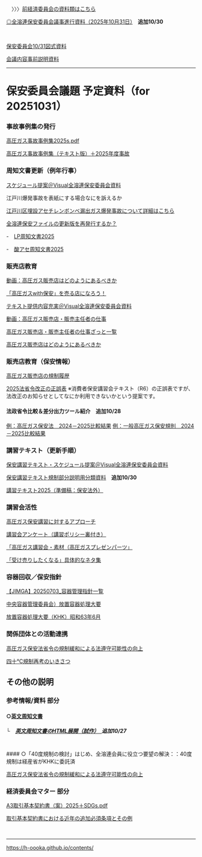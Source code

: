 　〉〉〉[前経済委員会の資料類はこちら](https://h-oooka.github.io/GasSource.jp/経済委員会資料.html)


[◎全溶連保安委員会議事進行資料（2025年10月31日）](https://h-oooka.github.io/GasSource.jp/全溶連保安委員会資料（2025年10月31日）.pdf)　**追加10/30**

<BR>

[保安委員会10/31図式資料](https://h-oooka.github.io/GasSource.jp/Visual全溶連保安委員会（20251031）.pdf)

[会議内容事前説明資料](https://h-oooka.github.io/GasSource.jp/事前説明：全溶連保安委員会（20251031）.html)

---
# 保安委員会議題 予定資料（for 20251031）

### 事故事例集の発行

[高圧ガス事故事例集2025s.pdf](https://h-oooka.github.io/GasSource.jp/高圧ガス事故事例集2025s.pdf)

[高圧ガス事故事例集（テキスト版）＋2025年度事故](https://h-oooka.github.io/GasSource.jp/高圧ガス事故事例集2025.html)

### 周知文書更新（例年行事）

[スケジュール提案＠Visual全溶連保安委員会資料](https://h-oooka.github.io/GasSource.jp/Visual全溶連保安委員会（20251031）.pdf#page=2)

江戸川爆発事故を表紙にする場合なにを訴えるか

[江戸川区埋設アセチレンボンベ漏出ガス爆発事故について詳細はこちら](https://h-oooka.github.io/contents/edogawa.html)

[全溶連保安ファイルの更新版を再発行するか？](https://h-oooka.github.io/GasSource.jp/全溶連Safety-report2025-2埋設容器爆発事故Ⅱs.pdf)

-　[LP周知文書2025](https://h-oooka.github.io/GasSource.jp/LP周知文書2025原稿（案）5s.pdf)

-　[酸アセ周知文書2025](https://h-oooka.github.io/GasSource.jp/酸ｱｾ周知文書2025原稿（案）8s)

### 販売店教育

[動画：高圧ガス販売店はどのようにあるべきか](https://youtu.be/BITLzXlhM98)

[「高圧ガスwith保安」を売る店になろう！](https://h-oooka.github.io/GasSource.jp/「高圧ガスwith保安」を売る店になろう！.pdf)

[テキスト提供内容充実＠Visual全溶連保安委員会資料](https://h-oooka.github.io/GasSource.jp/Visual全溶連保安委員会（20251031）.pdf#page=2)

[動画：高圧ガス販売店・販売主任者の仕事](https://youtu.be/CcDMJt0jbj4?si=wJRdMRizeu38Fxed)

[高圧ガス販売店・販売主任者の仕事ざっと一覧](https://h-oooka.github.io/GasSource.jp/高圧ガス販売店・販売主任者の仕事ざっと一覧2023.html)

[高圧ガス販売店はどのようにあるべきか](https://h-oooka.github.io/GasSource.jp/業界の未来を拓き利益の本質を問う〜高圧ガス販売業の生き残りを歴史にたずねる〜.pdf)

### 販売店教育（保安情報）

[高圧ガス販売店の規制履歴](https://h-oooka.github.io/GasSource.jp/IGas_distributors_Timeline.html)

[2025法省令改正の正誤表](https://h-oooka.github.io/GasSource.jp/2025法省令改正の正誤表s.pdf)
※消費者保安講習会テキスト（R6）の正誤表ですが、法改正のお知らせとしてなにか利用できないかという提案です。

#### 法政省令比較＆差分出力ツール紹介　**追加10/28**
[例：高圧ガス保安法　2024－2025比較結果](https://h-oooka.github.io/contents/Hoanho_2024-2025compared.html)
[例：一般高圧ガス保安規則　2024－2025比較結果](https://h-oooka.github.io/contents/Hoanho_2024-2025compared.html)

### 講習テキスト（更新手順）

[保安講習テキスト・スケジュール提案＠Visual全溶連保安委員会資料](https://h-oooka.github.io/GasSource.jp/Visual全溶連保安委員会（20251031）.pdf#page=2)

[保安講習テキスト規制部分説明用分類資料](https://h-oooka.github.io/GasSource.jp/貯蔵、移動、消費、廃棄の規制分類.pdf)　**追加10/30**


[講習テキスト2025（準備稿：保安法外）](https://h-oooka.github.io/GasSource.jp/講習テキスト2025（準備稿：保安法外）v12s.pdf)

### 講習会活性

[高圧ガス保安講習に対するアプローチ](https://h-oooka.github.io/GasSource.jp/高圧ガス保安講習に対するアプローチ.pdf)

[講習会アンケート（講習ポリシー裏付き）](https://h-oooka.github.io/GasSource.jp/講習会アンケート（講習ポリシー裏付き）.pdf)

[「高圧ガス講習会・素材（高圧ガスプレゼンパーツ」](https://youtube.com/playlist?list=PLyWaCYkYFCtRkPucUMitdzt-6NS_G58JI&si=I2iGlCYslNrFXkqN)

[「受け売りしたくなる」具体的なネタ集](https://h-oooka.github.io/GasSource.jp/A_collection_of_specific_topics.html)

### 容器回収／保安指針

[【JIMGA】20250703_容器管理指針一覧](https://h-oooka.github.io/GasSource.jp/【JIMGA】20250703_容器管理指針一覧.pdf)

[中央容器管理委員会）放置容器処理大要](https://h-oooka.github.io/GasSource.jp/中央容器管理委員会）放置容器処理大要.pdf)

[放置容器処理大要（KHK）昭和63年6月](https://h-oooka.github.io/GasSource.jp/放置容器処理大要（KHK）昭和63年6月.html)

### 関係団体との活動連携

[高圧ガス保安法省令の規制緩和による法遵守可能性の向上](https://h-oooka.github.io/GasSource.jp/高圧ガス保安法省令の規制緩和による法遵守可能性の向上.pdf)

[四十℃規制再考のいきさつ](https://h-oooka.github.io/GasSource.jp/四十℃規制再考のいきさつ.pdf)


## その他の説明
### 参考情報/資料 部分
#### ○[英文周知文書](https://zenyoren.com/wp-content/uploads/2024/08/e21cadfc4997589c558de66f51f98000.pdf)
##### └　[英文周知文書のHTML展開（試作）　](https://h-oooka.github.io/contents/PRECAUTIONS_INF.html)**追加10/27**


<BR>
#### ○「40度規制の検討」はじめ、全溶連会員に役立つ要望の解決：：40度規制は経産省がKHKに委託済

[高圧ガス保安法省令の規制緩和による法遵守可能性の向上](https://h-oooka.github.io/GasSource.jp/高圧ガス保安法省令の規制緩和による法遵守可能性の向上.pdf)

### 経済委員会マター 部分

[A3取引基本契約書（案）2025＋SDGs.pdf](https://h-oooka.github.io/GasSource.jp/A3取引基本契約書（案）2025＋SDGs.pdf)

[取引基本契約書における近年の追加必須条項とその例](https://h-oooka.github.io/GasSource.jp/取引基本契約書における近年の追加必須条項とその例1.pdf)

<BR>

---
https://h-oooka.github.io/contents/

